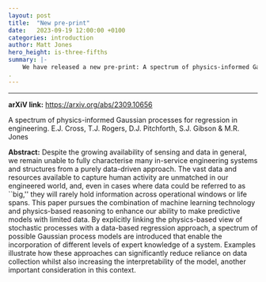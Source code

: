```yaml
---
layout: post
title:  "New pre-print"
date:   2023-09-19 12:00:00 +0100
categories: introduction
author: Matt Jones
hero_height: is-three-fifths
summary: |-
    We have released a new pre-print: A spectrum of physics-informed Gaussian processes for regression in engineering.
. 
---
```

---
**arXiV link:** https://arxiv.org/abs/2309.10656

A spectrum of physics-informed Gaussian processes for regression in engineering.
E.J. Cross, T.J. Rogers, D.J. Pitchforth, S.J. Gibson & M.R. Jones 

**Abstract:**
Despite the growing availability of sensing and data in general, we remain unable to fully characterise many in-service engineering systems and structures from a purely data-driven approach. The vast data and resources available to capture human activity are unmatched in our engineered world, and, even in cases where data could be referred to as ``big,'' they will rarely hold information across operational windows or life spans. This paper pursues the combination of machine learning technology and physics-based reasoning to enhance our ability to make predictive models with limited data. By explicitly linking the physics-based view of stochastic processes with a data-based regression approach, a spectrum of possible Gaussian process models are introduced that enable the incorporation of different levels of expert knowledge of a system. Examples illustrate how these approaches can significantly reduce reliance on data collection whilst also increasing the interpretability of the model, another important consideration in this context.


